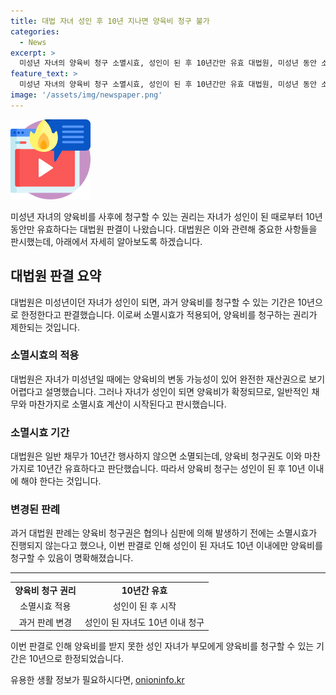 ```yaml
---
title: 대법 자녀 성인 후 10년 지나면 양육비 청구 불가
categories:
  - News
excerpt: >
  미성년 자녀의 양육비 청구 소멸시효, 성인이 된 후 10년간만 유효 대법원, 미성년 동안 소멸시효 진행하지 않다가 성인이 될 때부터 적용 과거 양육비 지급 협의가 없다면 언제든 법적으로 과거 양육비 청구 가능 대법원, 2011년 판례 변경하여 성인이 된 후 10년간 양육비 청구 가능성 제한
feature_text: >
  미성년 자녀의 양육비 청구 소멸시효, 성인이 된 후 10년간만 유효 대법원, 미성년 동안 소멸시효 진행하지 않다가 성인이 될 때부터 적용 과거 양육비 지급 협의가 없다면 언제든 법적으로 과거 양육비 청구 가능 대법원, 2011년 판례 변경하여 성인이 된 후 10년간 양육비 청구 가능성 제한
image: '/assets/img/newspaper.png'
---
```


<p><img src="/assets/img/news.png" alt="rentncar 속보" /></p>

<p data-ke-size="size16">미성년 자녀의 양육비를 사후에 청구할 수 있는 권리는 자녀가 성인이 된 때로부터 10년 동안만 유효하다는 대법원 판결이 나왔습니다. 대법원은 이와 관련해 중요한 사항들을 판시했는데, 아래에서 자세히 알아보도록 하겠습니다.</p>

<h2 data-ke-size="size26">대법원 판결 요약</h2>

<p data-ke-size="size16">대법원은 미성년이던 자녀가 성인이 되면, 과거 양육비를 청구할 수 있는 기간은 10년으로 한정한다고 판결했습니다. 이로써 소멸시효가 적용되어, 양육비를 청구하는 권리가 제한되는 것입니다.</p>

<h3 data-ke-size="size22">소멸시효의 적용</h3>

<p data-ke-size="size16">대법원은 자녀가 미성년일 때에는 양육비의 변동 가능성이 있어 완전한 재산권으로 보기 어렵다고 설명했습니다. 그러나 자녀가 성인이 되면 양육비가 확정되므로, 일반적인 채무와 마찬가지로 소멸시효 계산이 시작된다고 판시했습니다.</p>

<h3 data-ke-size="size22">소멸시효 기간</h3>

<p data-ke-size="size16">대법원은 일반 채무가 10년간 행사하지 않으면 소멸되는데, 양육비 청구권도 이와 마찬가지로 10년간 유효하다고 판단했습니다. 따라서 양육비 청구는 성인이 된 후 10년 이내에 해야 한다는 것입니다.</p>

<h3 data-ke-size="size22">변경된 판례</h3>

<p data-ke-size="size16">과거 대법원 판례는 양육비 청구권은 협의나 심판에 의해 발생하기 전에는 소멸시효가 진행되지 않는다고 했으나, 이번 판결로 인해 성인이 된 자녀도 10년 이내에만 양육비를 청구할 수 있음이 명확해졌습니다.</p>

<hr data-ke-size="size16">

<table style="width: 100%;" data-ke-size="size16">
<tbody>
<tr>
<td style="text-align: center; height: 17px;"><b>양육비 청구 권리</b></td>
<td style="text-align: center; height: 17px;"><b>10년간 유효</b></td>
</tr>
<tr>
<td style="text-align: center; height: 17px;">소멸시효 적용</td>
<td style="text-align: center; height: 17px;">성인이 된 후 시작</td>
</tr>
<tr>
<td style="text-align: center; height: 17px;">과거 판례 변경</td>
<td style="text-align: center; height: 17px;">성인이 된 자녀도 10년 이내 청구</td>
</tr>
</tbody>
</table>

<p data-ke-size="size16">이번 판결로 인해 양육비를 받지 못한 성인 자녀가 부모에게 양육비를 청구할 수 있는 기간은 10년으로 한정되었습니다.</p>
유용한 생활 정보가 필요하시다면, <a href="https://onioninfo.kr" rel="dofollow">onioninfo.kr</a>


